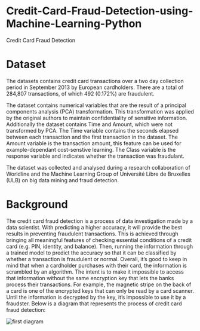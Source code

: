 # Credit-Card-Fraud-Detection-using-Machine-Learning-Python

Credit Card Fraud Detection

# Dataset

The datasets contains credit card transactions over a two day collection period in September 2013 by European cardholders. There are a total of 284,807 transactions, of which 492 (0.172%) are fraudulent.

The dataset contains numerical variables that are the result of a principal components analysis (PCA) transformation. This transformation was applied by the original authors to maintain confidentiality of sensitive information. Additionally the dataset contains Time and Amount, which were not transformed by PCA. The Time variable contains the seconds elapsed between each transaction and the first transaction in the dataset. The Amount variable is the transaction amount, this feature can be used for example-dependant cost-senstive learning. The Class variable is the response variable and indicates whether the transaction was fraudulant.

The dataset was collected and analysed during a research collaboration of Worldline and the Machine Learning Group of Université Libre de Bruxelles (ULB) on big data mining and fraud detection.

# Background

The credit card fraud detection is a process of data investigation made by a data scientist. With predicting a higher accuracy, it will provide the best results in preventing fraudulent transactions. This is achieved through bringing all meaningful features of checking essential conditions of a credit card (e.g. PIN, identity, and balance). Then, running the information through a trained model to predict the accuracy so that it can be classified by whether a transaction is fraudulent or normal. Overall, it’s good to keep in mind that when a cardholder purchases with their card, the information is scrambled by an algorithm. The intent is to make it impossible to access that information without the same encryption key that lets the banks process their transactions. For example, the magnetic stripe on the back of a card is one of the encrypted keys that can only be read by a card scanner. Until the information is decrypted by the key, it’s impossible to use it by a fraudster. Below is a diagram that represents the process of credit card fraud detection:

![first diagram](https://user-images.githubusercontent.com/43942029/88439642-c3839800-cdd9-11ea-86b1-1fcb8f52fa95.png)

